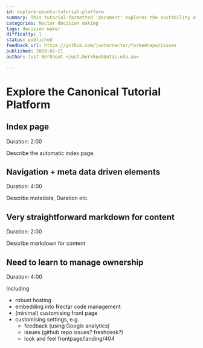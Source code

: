 ```yaml
---
id: explore-ubuntu-tutorial-platform
summary: This tutorial-formatted 'document' explores the suitability of Canonical's tutorials app for providing ARDC Nectar tutorial content
categories: Nectar decision making
tags: decision maker
difficulty: 1
status: published
feedback_url: https://github.com/justornectar/forkedrepo/issues
published: 2019-02-21
author: Just Berkhout <just.berkhout@utas.edu.au>

---
```


# Explore the Canonical Tutorial Platform

## Index page
Duration: 2:00

Describe the automatic index page. 

## Navigation + meta data driven elements
Duration: 4:00

Describe metadata, Duration etc.

## Very straightforward markdown for content
Duration: 2:00

Describe markdown for content

## Need to learn to manage ownership
Duration: 4:00

Including 
* robust hosting
* embedding into Nectar code management
* (minimal) customising front page
* customising settings, e.g.
  * feedback (using Google analytics)
  * issues (github repo issues? freshdesk?)
  * look and feel frontpage/landing/404


